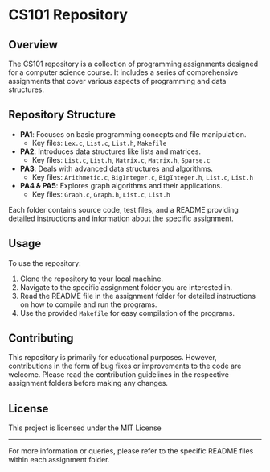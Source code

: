 # CS101 Repository

## Overview

The CS101 repository is a collection of programming assignments designed for a computer science course. It includes a series of comprehensive assignments that cover various aspects of programming and data structures.

## Repository Structure

- **PA1**: Focuses on basic programming concepts and file manipulation.
  - Key files: `Lex.c`, `List.c`, `List.h`, `Makefile`
- **PA2**: Introduces data structures like lists and matrices.
  - Key files: `List.c`, `List.h`, `Matrix.c`, `Matrix.h`, `Sparse.c`
- **PA3**: Deals with advanced data structures and algorithms.
  - Key files: `Arithmetic.c`, `BigInteger.c`, `BigInteger.h`, `List.c`, `List.h`
- **PA4 & PA5**: Explores graph algorithms and their applications.
  - Key files: `Graph.c`, `Graph.h`, `List.c`, `List.h`

Each folder contains source code, test files, and a README providing detailed instructions and information about the specific assignment.

## Usage

To use the repository:

1. Clone the repository to your local machine.
2. Navigate to the specific assignment folder you are interested in.
3. Read the README file in the assignment folder for detailed instructions on how to compile and run the programs.
4. Use the provided `Makefile` for easy compilation of the programs.

## Contributing

This repository is primarily for educational purposes. However, contributions in the form of bug fixes or improvements to the code are welcome. Please read the contribution guidelines in the respective assignment folders before making any changes.

## License

This project is licensed under the MIT License

---

For more information or queries, please refer to the specific README files within each assignment folder.

